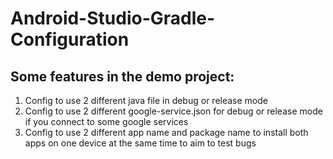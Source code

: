 # Android-Studio-Gradle-Configuration

## Some features in the demo project:
1. Config to use 2 different java file in debug or release mode
2. Config to use 2 different google-service.json for debug or release mode if you connect to some google services
3. Config to use 2 different app name and package name to install both apps on one device at the same time to aim to test bugs
